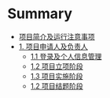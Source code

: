 # Summary

* [项目简介及运行注意事项](README.md)
* [1. 项目申请人及负责人](user/README.md)
    * [1.1 登录及个人信息管理](user/login.md)
    * [1.2 项目立项阶段 ]()
    * [1.3 项目实施阶段]()
    * [1.2 项目结题阶段]()
